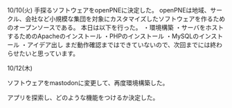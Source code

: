 10/10(火)
手探るソフトウェアをopenPNEに決定した。
openPNEは地域、サークル、会社など小規模な集団を対象にカスタマイズしたソフトウェアを作るためのオープンソースである。
本日は以下を行った。
・環境構築
    ・サーバをホストするためのApacheのインストール
    ・PHPのインストール
    ・MySQLのインストール
・アイデア出し
まだ動作確認まではできていないので、次回までには終わらせたいと思っています。


10/12(木)

ソフトウェアをmastodonに変更して、再度環境構築した。

アプリを探索し、どのような機能をつけるか決定した。

